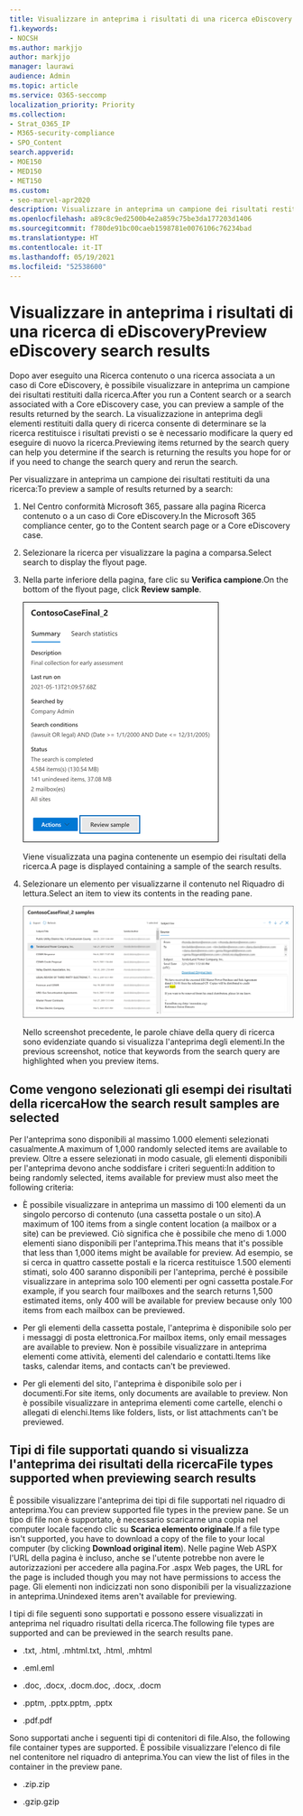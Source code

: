 ```yaml
---
title: Visualizzare in anteprima i risultati di una ricerca eDiscovery
f1.keywords:
- NOCSH
ms.author: markjjo
author: markjjo
manager: laurawi
audience: Admin
ms.topic: article
ms.service: O365-seccomp
localization_priority: Priority
ms.collection:
- Strat_O365_IP
- M365-security-compliance
- SPO_Content
search.appverid:
- MOE150
- MED150
- MET150
ms.custom:
- seo-marvel-apr2020
description: Visualizzare in anteprima un campione dei risultati restituiti da una Ricerca contenuto o da una ricerca Core eDiscovery nel Centro conformità Microsoft 365.
ms.openlocfilehash: a89c8c9ed2500b4e2a859c75be3da177203d1406
ms.sourcegitcommit: f780de91bc00caeb1598781e0076106c76234bad
ms.translationtype: HT
ms.contentlocale: it-IT
ms.lasthandoff: 05/19/2021
ms.locfileid: "52538600"
---
```

# <a name="preview-ediscovery-search-results"></a><span data-ttu-id="e43a7-103">Visualizzare in anteprima i risultati di una ricerca di eDiscovery</span><span class="sxs-lookup"><span data-stu-id="e43a7-103">Preview eDiscovery search results</span></span>

<span data-ttu-id="e43a7-104">Dopo aver eseguito una Ricerca contenuto o una ricerca associata a un caso di Core eDiscovery, è possibile visualizzare in anteprima un campione dei risultati restituiti dalla ricerca.</span><span class="sxs-lookup"><span data-stu-id="e43a7-104">After you run a Content search or a search associated with a Core eDiscovery case, you can preview a sample of the results returned by the search.</span></span> <span data-ttu-id="e43a7-105">La visualizzazione in anteprima degli elementi restituiti dalla query di ricerca consente di determinare se la ricerca restituisce i risultati previsti o se è necessario modificare la query ed eseguire di nuovo la ricerca.</span><span class="sxs-lookup"><span data-stu-id="e43a7-105">Previewing items returned by the search query can help you determine if the search is returning the results you hope for or if you need to change the search query and rerun the search.</span></span>

<span data-ttu-id="e43a7-106">Per visualizzare in anteprima un campione dei risultati restituiti da una ricerca:</span><span class="sxs-lookup"><span data-stu-id="e43a7-106">To preview a sample of results returned by a search:</span></span>

1. <span data-ttu-id="e43a7-107">Nel Centro conformità Microsoft 365, passare alla pagina Ricerca contenuto o a un caso di Core eDiscovery.</span><span class="sxs-lookup"><span data-stu-id="e43a7-107">In the Microsoft 365 compliance center, go to the Content search page or a Core eDiscovery case.</span></span>

2. <span data-ttu-id="e43a7-108">Selezionare la ricerca per visualizzare la pagina a comparsa.</span><span class="sxs-lookup"><span data-stu-id="e43a7-108">Select search to display the flyout page.</span></span>

3. <span data-ttu-id="e43a7-109">Nella parte inferiore della pagina, fare clic su **Verifica campione**.</span><span class="sxs-lookup"><span data-stu-id="e43a7-109">On the bottom of the flyout page, click **Review sample**.</span></span>

   ![Fare clic su Esamina esempio nella pagina a comparsa per visualizzare in anteprima i risultati](../media/PreviewSearchResults1.png)

   <span data-ttu-id="e43a7-111">Viene visualizzata una pagina contenente un esempio dei risultati della ricerca.</span><span class="sxs-lookup"><span data-stu-id="e43a7-111">A page is displayed containing a sample of the search results.</span></span>

4. <span data-ttu-id="e43a7-112">Selezionare un elemento per visualizzarne il contenuto nel Riquadro di lettura.</span><span class="sxs-lookup"><span data-stu-id="e43a7-112">Select an item to view its contents in the reading pane.</span></span>

   ![Visualizzare in anteprima gli elementi nel Riquadro di lettura](../media/PreviewSearchResults2.png)

   <span data-ttu-id="e43a7-114">Nello screenshot precedente, le parole chiave della query di ricerca sono evidenziate quando si visualizza l'anteprima degli elementi.</span><span class="sxs-lookup"><span data-stu-id="e43a7-114">In the previous screenshot, notice that keywords from the search query are highlighted when you preview items.</span></span>

## <a name="how-the-search-result-samples-are-selected"></a><span data-ttu-id="e43a7-115">Come vengono selezionati gli esempi dei risultati della ricerca</span><span class="sxs-lookup"><span data-stu-id="e43a7-115">How the search result samples are selected</span></span>

<span data-ttu-id="e43a7-116">Per l'anteprima sono disponibili al massimo 1.000 elementi selezionati casualmente.</span><span class="sxs-lookup"><span data-stu-id="e43a7-116">A maximum of 1,000 randomly selected items are available to preview.</span></span> <span data-ttu-id="e43a7-117">Oltre a essere selezionati in modo casuale, gli elementi disponibili per l'anteprima devono anche soddisfare i criteri seguenti:</span><span class="sxs-lookup"><span data-stu-id="e43a7-117">In addition to being randomly selected, items available for preview must also meet the following criteria:</span></span>

- <span data-ttu-id="e43a7-118">È possibile visualizzare in anteprima un massimo di 100 elementi da un singolo percorso di contenuto (una cassetta postale o un sito).</span><span class="sxs-lookup"><span data-stu-id="e43a7-118">A maximum of 100 items from a single content location (a mailbox or a site) can be previewed.</span></span> <span data-ttu-id="e43a7-119">Ciò significa che è possibile che meno di 1.000 elementi siano disponibili per l'anteprima.</span><span class="sxs-lookup"><span data-stu-id="e43a7-119">This means that it's possible that less than 1,000 items might be available for preview.</span></span> <span data-ttu-id="e43a7-120">Ad esempio, se si cerca in quattro cassette postali e la ricerca restituisce 1.500 elementi stimati, solo 400 saranno disponibili per l'anteprima, perché è possibile visualizzare in anteprima solo 100 elementi per ogni cassetta postale.</span><span class="sxs-lookup"><span data-stu-id="e43a7-120">For example, if you search four mailboxes and the search returns 1,500 estimated items, only 400 will be available for preview because only 100 items from each mailbox can be previewed.</span></span>

- <span data-ttu-id="e43a7-121">Per gli elementi della cassetta postale, l'anteprima è disponibile solo per i messaggi di posta elettronica.</span><span class="sxs-lookup"><span data-stu-id="e43a7-121">For mailbox items, only email messages are available to preview.</span></span> <span data-ttu-id="e43a7-122">Non è possibile visualizzare in anteprima elementi come attività, elementi del calendario e contatti.</span><span class="sxs-lookup"><span data-stu-id="e43a7-122">Items like tasks, calendar items, and contacts can't be previewed.</span></span>

- <span data-ttu-id="e43a7-123">Per gli elementi del sito, l'anteprima è disponibile solo per i documenti.</span><span class="sxs-lookup"><span data-stu-id="e43a7-123">For site items, only documents are available to preview.</span></span> <span data-ttu-id="e43a7-124">Non è possibile visualizzare in anteprima elementi come cartelle, elenchi o allegati di elenchi.</span><span class="sxs-lookup"><span data-stu-id="e43a7-124">Items like folders, lists, or list attachments can't be previewed.</span></span>

## <a name="file-types-supported-when-previewing-search-results"></a><span data-ttu-id="e43a7-125">Tipi di file supportati quando si visualizza l'anteprima dei risultati della ricerca</span><span class="sxs-lookup"><span data-stu-id="e43a7-125">File types supported when previewing search results</span></span>

<span data-ttu-id="e43a7-126">È possibile visualizzare l'anteprima dei tipi di file supportati nel riquadro di anteprima.</span><span class="sxs-lookup"><span data-stu-id="e43a7-126">You can preview supported file types in the preview pane.</span></span> <span data-ttu-id="e43a7-127">Se un tipo di file non è supportato, è necessario scaricarne una copia nel computer locale facendo clic su **Scarica elemento originale**.</span><span class="sxs-lookup"><span data-stu-id="e43a7-127">If a file type isn't supported, you have to download a copy of the file to your local computer (by clicking **Download original item**).</span></span> <span data-ttu-id="e43a7-128">Nelle pagine Web ASPX l'URL della pagina è incluso, anche se l'utente potrebbe non avere le autorizzazioni per accedere alla pagina.</span><span class="sxs-lookup"><span data-stu-id="e43a7-128">For .aspx Web pages, the URL for the page is included though you may not have permissions to access the page.</span></span> <span data-ttu-id="e43a7-129">Gli elementi non indicizzati non sono disponibili per la visualizzazione in anteprima.</span><span class="sxs-lookup"><span data-stu-id="e43a7-129">Unindexed items aren't available for previewing.</span></span>

<span data-ttu-id="e43a7-130">I tipi di file seguenti sono supportati e possono essere visualizzati in anteprima nel riquadro risultati della ricerca.</span><span class="sxs-lookup"><span data-stu-id="e43a7-130">The following file types are supported and can be previewed in the search results pane.</span></span>
  
- <span data-ttu-id="e43a7-131">.txt, .html, .mhtml</span><span class="sxs-lookup"><span data-stu-id="e43a7-131">.txt, .html, .mhtml</span></span>

- <span data-ttu-id="e43a7-132">.eml</span><span class="sxs-lookup"><span data-stu-id="e43a7-132">.eml</span></span>

- <span data-ttu-id="e43a7-133">.doc, .docx, .docm</span><span class="sxs-lookup"><span data-stu-id="e43a7-133">.doc, .docx, .docm</span></span>

- <span data-ttu-id="e43a7-134">.pptm, .pptx</span><span class="sxs-lookup"><span data-stu-id="e43a7-134">.pptm, .pptx</span></span>

- <span data-ttu-id="e43a7-135">.pdf</span><span class="sxs-lookup"><span data-stu-id="e43a7-135">.pdf</span></span>

<span data-ttu-id="e43a7-136">Sono supportati anche i seguenti tipi di contenitori di file.</span><span class="sxs-lookup"><span data-stu-id="e43a7-136">Also, the following file container types are supported.</span></span> <span data-ttu-id="e43a7-137">È possibile visualizzare l'elenco di file nel contenitore nel riquadro di anteprima.</span><span class="sxs-lookup"><span data-stu-id="e43a7-137">You can view the list of files in the container in the preview pane.</span></span>
  
- <span data-ttu-id="e43a7-138">.zip</span><span class="sxs-lookup"><span data-stu-id="e43a7-138">.zip</span></span>

- <span data-ttu-id="e43a7-139">.gzip</span><span class="sxs-lookup"><span data-stu-id="e43a7-139">.gzip</span></span>